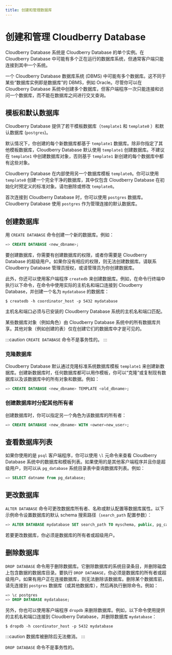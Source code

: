 ```yaml
---
title: 创建和管理数据库
---
```


# 创建和管理 Cloudberry Database

Cloudberry Database 系统是 Cloudberry Database 的单个实例。在 Cloudberry Database 中可能有多个正在运行的数据库系统，但通常客户端只能连接到其中一个系统。

一个 Cloudberry Database 数据库系统 (DBMS) 中可能有多个数据库。这不同于某些“数据库实例即是数据库”的 DBMS，例如 Oracle。尽管你可以在 Cloudberry Database 系统中创建多个数据库，但客户端程序一次只能连接和访问一个数据库，而不能在数据库之间进行交叉查询。

## 模板和默认数据库

Cloudberry Database 提供了若干模板数据库（`template1` 和 `template0` ）和默认数据库 (`postgres`)。

默认情况下，你创建的每个新数据库都基于 `template1` 数据库。除非你指定了其他模板数据库，Cloudberry Database 默认使用 `template1` 创建数据库。不建议在 `template1` 中创建数据库对象，否则基于 `template1` 新创建的每个数据库中都有这些对象。

Cloudberry Database 在内部使用另一个数据库模板 `template0`。你可以使用 `template0` 创建一个完全干净的数据库，其中仅包含 Cloudberry Database 在初始化时预定义的标准对象。请勿删除或修改 `template0`。

首次连接到 Cloudberry Database 时，你可以使用 `postgres` 数据库。Cloudberry Database 使用 `postgres` 作为管理连接的默认数据库。

## 创建数据库

用 `CREATE DATABASE` 命令创建一个新的数据库。例如：

```sql
=> CREATE DATABASE <new_dbname>;
```

要创建数据库，你需要有创建数据库的权限，或者你需要是 Cloudberry Database 的超级用户。如果你没有相应的权限，则无法创建数据库。请联系 Cloudberry Database 管理员授权，或请管理员为你创建数据库。

此外，你还可以使用客户端程序 `createdb` 来创建数据库。例如，在命令行终端中执行以下命令，在命令中使用实际的主机名和端口连接到 Cloudberry Database，并创建一个名为 `mydatabase` 的数据库：

```shell
$ createdb -h coordinator_host -p 5432 mydatabase
```

主机名和端口必须与已安装的 Cloudberry Database 系统的主机名和端口匹配。

某些数据库对象（例如角色）由 Cloudberry Database 系统中的所有数据库共享。其他对象（例如创建的表）仅在创建它们的数据库中才是可见的。

:::caution
`CREATE DATABASE` 命令不是事务性的。
:::

### 克隆数据库

Cloudberry Database 默认通过克隆标准系统数据库模板 `template1` 来创建新数据库。创建新数据库时，任何数据库都可以用作模板，你可以“克隆”或复制现有数据库以及该数据库中的所有对象和数据。例如：

```sql
=> CREATE DATABASE <new_dbname> TEMPLATE <old_dbname>;
```

### 创建数据库时分配其他所有者

创建数据库时，你可以指定另一个角色为该数据库的所有者：

```sql
=> CREATE DATABASE <new_dbname> WITH <owner=new_user>;
```

## 查看数据库列表

如果你使用的是 `psql` 客户端程序，你可以使用 `\l` 元命令来查看 Cloudberry Database 系统中的数据库和模板列表。如果使用的是其他客户端程序并且你是超级用户，则可以从 `pg_database` 系统目录表中查询数据库列表。例如：

```sql
=> SELECT datname from pg_database;
```

## 更改数据库

`ALTER DATABASE` 命令可更改数据库所有者、名称或默认配置等数据库属性。以下示例命令设置数据库的默认 schema 搜索路径（`search_path` 配置参数）：

```sql
=> ALTER DATABASE mydatabase SET search_path TO myschema, public, pg_catalog;
```

若要更改数据库，你必须是数据库的所有者或超级用户。

## 删除数据库

`DROP DATABASE` 命令用于删除数据库。它删除数据库的系统目录条目，并删除磁盘上包含数据的数据库目录。要执行 `DROP DATABASE`，你必须是数据库的所有者或超级用户。如果有用户正在连接数据库，则无法删除该数据库。删除某个数据库前，请先连接到 `postgres` 数据库（或其他数据库），然后再执行删除命令。例如：

```sql
=> \c postgres
=> DROP DATABASE mydatabase;
```

另外，你也可以使用客户端程序 `dropdb` 来删除数据库。例如，以下命令使用提供的主机名和端口连接到 Cloudberry Database，并删除数据库 `mydatabase`：

```shell
$ dropdb -h coordinator_host -p 5432 mydatabase
```

:::caution
数据库被删除后无法撤消。
:::

`DROP DATABASE` 命令不是事务性的。

